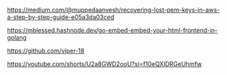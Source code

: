 https://medium.com/@muppedaanvesh/recovering-lost-pem-keys-in-aws-a-step-by-step-guide-e05a3da03ced

https://mblessed.hashnode.dev/go-embed-embed-your-html-frontend-in-golang


https://github.com/viper-18


https://youtube.com/shorts/U2a8GWD2ooU?si=f10eQXIDRGeUhmfw
